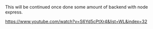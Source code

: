 This will be continued once done some amount of backend with node express.

https://www.youtube.com/watch?v=S6Yd5cPtXr4&list=WL&index=32